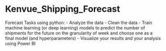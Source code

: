 # Kenvue_Shipping_Forecast
Forecast Tasks using python: - Analyze the data  - Clean the data - Train machine learning (or deep learning) models to predict the number of shipments for the future on the granularity of week and choose one as a final model (and hyperparameters) - Visualize your results and your analysis using Power BI 
